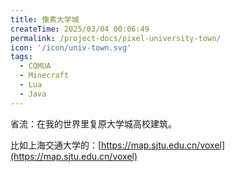 ```yaml
---
title: 像素大学城
createTime: 2025/03/04 00:06:49
permalink: /project-docs/pixel-university-town/
icon: '/icon/univ-town.svg'
tags:
  - CQMUA
  - Minecraft
  - Lua
  - Java
---
```


省流：在我的世界里复原大学城高校建筑。

比如上海交通大学的：[https://map.sjtu.edu.cn/voxel](https://map.sjtu.edu.cn/voxel)